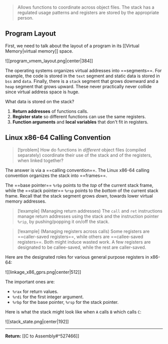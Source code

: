 > Allows functions to coordinate across object files. The stack has a regulated usage patterns and registers are stored by the appropriate person.
## Program Layout

First, we need to talk about the layout of a program in its [[Virtual Memory|virtual memory]] space.

![[program_vmem_layout.png|center|384]]

The operating systems organizes virtual addresses into ==segments==. For example, the code is stored in the `text` segment and static data is stored in `bss` and `data`. Finally, there is a `stack` segment that grows downward and a `heap` segment that grows upward. These never practically never collide since virtual address space is huge.

What data is stored on the stack?

1. **Return addresses** of functions calls.
2. **Register state** so different functions can use the same registers.
3. **Function arguments** and **local variables** that don't fit in registers.

## Linux x86-64 Calling Convention

> [!problem]
> How do functions in *different* object files (compiled separately) coordinate their use of the stack and of the registers, when linked together?

The answer is via a ==calling convention==. The Linux x86-64 calling convention organizes the stack into ==frames==.

The ==base pointer== `%rbp` points to the *top* of the current stack frame, while the ==stack pointer== `%rsp` points to the *bottom* of the current stack frame. Recall that the stack segment grows *down*, towards lower virtual memory addresses. 

> [!example] (Managing return addresses)
> The `call` and `ret` instructions manage return addresses using the stack and the instruction pointer `%rip`, by pushing/popping it on/off the stack.

> [!example] (Managing registers across calls)
> Some registers are ==caller-saved registers==, while others are ==callee-saved registers==. Both might induce wasted work. A few registers are designated to be callee-saved, while the rest are caller-saved.

Here are the designated roles for various general purpose registers in x86-64:

![[linkage_x86_gprs.png|center|512]]

The important ones are:

* `%rax` for return values.
* `%rdi` for the first integer argument.
* `%rbp` for the base pointer, `%rsp` for the stack pointer.

Here is what the stack might look like when `A` calls `B` which calls `C`:

![[stack_state.png|center|192]]

---

**Return:** [[C to Assembly#^527466]]